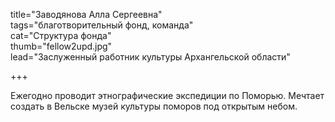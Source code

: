 title="Заводянова Алла Сергеевна"  
tags="благотворительный фонд, команда"  
cat="Структура фонда"  
thumb="fellow2upd.jpg"  
lead="Заслуженный работник культуры Архангельской области"

+++
  
Ежегодно проводит этнографические экспедиции по Поморью. Мечтает создать в Вельске музей культуры поморов под открытым небом.    
